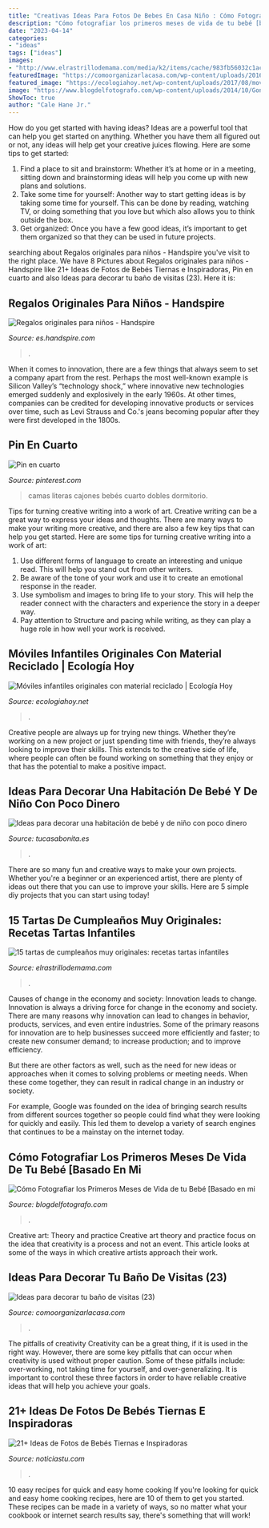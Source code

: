 ```yaml
---
title: "Creativas Ideas Para Fotos De Bebes En Casa Niño : Cómo Fotografiar Los Primeros Meses De Vida De Tu Bebé [basado En Mi"
description: "Cómo fotografiar los primeros meses de vida de tu bebé [basado en mi"
date: "2023-04-14"
categories:
- "ideas"
tags: ["ideas"]
images:
- "http://www.elrastrillodemama.com/media/k2/items/cache/983fb56032c1ac1b726360eae9dd3d18_XL.jpg"
featuredImage: "https://comoorganizarlacasa.com/wp-content/uploads/2016/12/Ideas-para-decorar-tu-baño-de-visitas-23.jpg"
featured_image: "https://ecologiahoy.net/wp-content/uploads/2017/08/moviles.jpg"
image: "https://www.blogdelfotografo.com/wp-content/uploads/2014/10/Gonzalo-Merat.jpg"
ShowToc: true
author: "Cale Hane Jr."
---
```



How do you get started with having ideas?
Ideas are a powerful tool that can help you get started on anything. Whether you have them all figured out or not, any ideas will help get your creative juices flowing. Here are some tips to get started: 
1. Find a place to sit and brainstorm: Whether it’s at home or in a meeting, sitting down and brainstorming ideas will help you come up with new plans and solutions. 
2. Take some time for yourself: Another way to start getting ideas is by taking some time for yourself. This can be done by reading, watching TV, or doing something that you love but which also allows you to think outside the box. 
3. Get organized: Once you have a few good ideas, it’s important to get them organized so that they can be used in future projects.

	

		
searching about Regalos originales para niños - Handspire you've visit to the right place. We have 8 Pictures about Regalos originales para niños - Handspire like 21+ Ideas de Fotos de Bebés Tiernas e Inspiradoras, Pin en cuarto and also Ideas para decorar tu baño de visitas (23). Here it is:
		
    
## Regalos Originales Para Niños - Handspire

<img loading=lazy src="https://es.handspire.com/wp-content/uploads/2013/12/regalos-originales-para-niños-casa-pintar.jpg" onerror="this.onerror=null;this.src='https://tse3.mm.bing.net/th?id=OIP.RG0ElyEaNUEvZDIN6_oAUwHaE7&amp;pid=15.1';" alt="Regalos originales para niños - Handspire">

_Source: es.handspire.com_

>. 

	

When it comes to innovation, there are a few things that always seem to set a company apart from the rest. Perhaps the most well-known example is Silicon Valley’s “technology shock,” where innovative new technologies emerged suddenly and explosively in the early 1960s. At other times, companies can be credited for developing innovative products or services over time, such as Levi Strauss and Co.'s jeans becoming popular after they were first developed in the 1800s.

    
## Pin En Cuarto

<img loading=lazy src="https://i.pinimg.com/736x/74/1c/2d/741c2da23caf1b75549ee91febf89138.jpg" onerror="this.onerror=null;this.src='https://tse4.mm.bing.net/th?id=OIP.74CS-GuCwp7YmQNhE7kwZwHaHa&amp;pid=15.1';" alt="Pin en cuarto">

_Source: pinterest.com_

>camas literas cajones bebés cuarto dobles dormitorio. 

	

Tips for turning creative writing into a work of art.
Creative writing can be a great way to express your ideas and thoughts. There are many ways to make your writing more creative, and there are also a few key tips that can help you get started. Here are some tips for turning creative writing into a work of art:
1. Use different forms of language to create an interesting and unique read. This will help you stand out from other writers.
2. Be aware of the tone of your work and use it to create an emotional response in the reader.
3. Use symbolism and images to bring life to your story. This will help the reader connect with the characters and experience the story in a deeper way.
4. Pay attention to Structure and pacing while writing, as they can play a huge role in how well your work is received.

    
## Móviles Infantiles Originales Con Material Reciclado | Ecología Hoy

<img loading=lazy src="https://ecologiahoy.net/wp-content/uploads/2017/08/moviles.jpg" onerror="this.onerror=null;this.src='https://tse4.mm.bing.net/th?id=OIP.S_U3gMiJ3f65OsYxGx1F1wHaFj&amp;pid=15.1';" alt="Móviles infantiles originales con material reciclado | Ecología Hoy">

_Source: ecologiahoy.net_

>. 

	

Creative people are always up for trying new things. Whether they’re working on a new project or just spending time with friends, they’re always looking to improve their skills. This extends to the creative side of life, where people can often be found working on something that they enjoy or that has the potential to make a positive impact.

    
## Ideas Para Decorar Una Habitación De Bebé Y De Niño Con Poco Dinero

<img loading=lazy src="https://tucasabonita.es/wp-content/uploads/2015/02/ideas-decorar-habitacion-bebe-niños-bonito-barato-2.jpeg" onerror="this.onerror=null;this.src='https://tse1.mm.bing.net/th?id=OIP.Axg9Tt9FLK5jQ88fhcnpDQHaFu&amp;pid=15.1';" alt="Ideas para decorar una habitación de bebé y de niño con poco dinero">

_Source: tucasabonita.es_

>. 

	

There are so many fun and creative ways to make your own projects. Whether you're a beginner or an experienced artist, there are plenty of ideas out there that you can use to improve your skills. Here are 5 simple diy projects that you can start using today!

    
## 15 Tartas De Cumpleaños Muy Originales: Recetas Tartas Infantiles

<img loading=lazy src="http://www.elrastrillodemama.com/media/k2/items/cache/983fb56032c1ac1b726360eae9dd3d18_XL.jpg" onerror="this.onerror=null;this.src='https://tse3.mm.bing.net/th?id=OIP.HHmW7tDVhWIeDRz3MKkC-gHaE9&amp;pid=15.1';" alt="15 tartas de cumpleaños muy originales: recetas tartas infantiles">

_Source: elrastrillodemama.com_

>. 

	

Causes of change in the economy and society: Innovation leads to change.
Innovation is always a driving force for change in the economy and society. There are many reasons why innovation can lead to changes in behavior, products, services, and even entire industries. 
Some of the primary reasons for innovation are to help businesses succeed more efficiently and faster; to create new consumer demand; to increase production; and to improve efficiency. 

But there are other factors as well, such as the need for new ideas or approaches when it comes to solving problems or meeting needs. When these come together, they can result in radical change in an industry or society.

For example, Google was founded on the idea of bringing search results from different sources together so people could find what they were looking for quickly and easily. This led them to develop a variety of search engines that continues to be a mainstay on the internet today.

    
## Cómo Fotografiar Los Primeros Meses De Vida De Tu Bebé [Basado En Mi

<img loading=lazy src="https://www.blogdelfotografo.com/wp-content/uploads/2014/10/Gonzalo-Merat.jpg" onerror="this.onerror=null;this.src='https://tse3.mm.bing.net/th?id=OIP.ffj_5A7y2XJYYPzOeQYItwHaJk&amp;pid=15.1';" alt="Cómo Fotografiar los Primeros Meses de Vida de tu Bebé [Basado en mi">

_Source: blogdelfotografo.com_

>. 

	

Creative art: Theory and practice
Creative art theory and practice focus on the idea that creativity is a process and not an event. This article looks at some of the ways in which creative artists approach their work.

    
## Ideas Para Decorar Tu Baño De Visitas (23)

<img loading=lazy src="https://comoorganizarlacasa.com/wp-content/uploads/2016/12/Ideas-para-decorar-tu-baño-de-visitas-23.jpg" onerror="this.onerror=null;this.src='https://tse1.mm.bing.net/th?id=OIP.cyZZGMFQ-K3UF9EYPnydXwAAAA&amp;pid=15.1';" alt="Ideas para decorar tu baño de visitas (23)">

_Source: comoorganizarlacasa.com_

>. 

	

The pitfalls of creativity
Creativity can be a great thing, if it is used in the right way. However, there are some key pitfalls that can occur when creativity is used without proper caution. Some of these pitfalls include: over-working, not taking time for yourself, and over-generalizing. It is important to control these three factors in order to have reliable creative ideas that will help you achieve your goals.

    
## 21+ Ideas De Fotos De Bebés Tiernas E Inspiradoras

<img loading=lazy src="https://noticiastu.com/wp-content/uploads/bfi_thumb/fotos-de-bebes-2-owg68wnu0lwcj36qoyrhc5hs8d36md0w4chjv01yn8.jpg" onerror="this.onerror=null;this.src='https://tse4.mm.bing.net/th?id=OIP.Hn5FTezTGG9xdv9HG_gKQAHaEe&amp;pid=15.1';" alt="21+ Ideas de Fotos de Bebés Tiernas e Inspiradoras">

_Source: noticiastu.com_

>. 

	

10 easy recipes for quick and easy home cooking
If you're looking for quick and easy home cooking recipes, here are 10 of them to get you started. These recipes can be made in a variety of ways, so no matter what your cookbook or internet search results say, there's something that will work!

